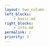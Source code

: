 ```yaml
---
layout: two_column
left_blocks:
    - basic.md
right_blocks:
    - info.md
permalink: /
priority: 3
---
```

